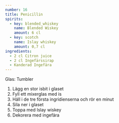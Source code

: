 ```yaml
---
number: 16
title: Penicillin 
spirits: 
  - key: blended_whiskey
    name: Blended Wiskey
    amount: 6 cl
  - key: scotch
    name: Islay whiskey
    amount: 0,7 cl
ingredients: 
  - 2 cl Citron juice
  - 2 cl Ingefärssirap 
  - Kanderad Ingefära
---
```



Glas: Tumbler

1) Lägg en stor isbit i glaset  
2) Fyll ett mixerglas med is  
3) Häll i de tre första ingridienserna och rör en minut  
4) Sila ner i glaset  
5) Toppa med Islay wiskey  
6) Dekorera med ingefära
